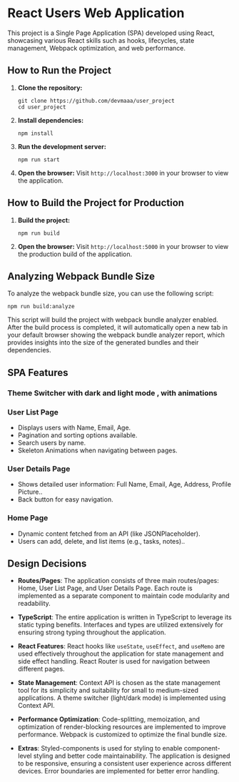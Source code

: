# React Users Web Application

This project is a Single Page Application (SPA) developed using React, showcasing various React skills such as hooks, lifecycles, state management, Webpack optimization, and web performance.

## How to Run the Project

1. **Clone the repository:**
   ```
   git clone https://github.com/devmaaa/user_project
   cd user_project
   ```

2. **Install dependencies:**
   ```
   npm install
   ```

3. **Run the development server:**
   ```
   npm run start
   ```

4. **Open the browser:**
   Visit `http://localhost:3000` in your browser to view the application.

## How to Build the Project for Production

1. **Build the project:**
   ```
   npm run build
   ```


2. **Open the browser:**
   Visit `http://localhost:5000` in your browser to view the production build of the application.

## Analyzing Webpack Bundle Size

To analyze the webpack bundle size, you can use the following script:

```
npm run build:analyze
```

This script will build the project with webpack bundle analyzer enabled. After the build process is completed, it will automatically open a new tab in your default browser showing the webpack bundle analyzer report, which provides insights into the size of the generated bundles and their dependencies.

## SPA Features
### Theme Switcher with dark and light mode , with animations
### User List Page

- Displays users with Name, Email, Age.
- Pagination and sorting options available.
- Search users by name.
- Skeleton Animations when navigating between pages.

### User Details Page

- Shows detailed user information: Full Name, Email, Age, Address, Profile Picture..
- Back button for easy navigation.

### Home Page

- Dynamic content fetched from an API (like JSONPlaceholder).
- Users can add, delete, and list items (e.g., tasks, notes)..

## Design Decisions

- **Routes/Pages**: The application consists of three main routes/pages: Home, User List Page, and User Details Page. Each route is implemented as a separate component to maintain code modularity and readability.

- **TypeScript**: The entire application is written in TypeScript to leverage its static typing benefits. Interfaces and types are utilized extensively for ensuring strong typing throughout the application.

- **React Features**: React hooks like `useState`, `useEffect`, and `useMemo` are used effectively throughout the application for state management and side effect handling. React Router is used for navigation between different pages.

- **State Management**: Context API is chosen as the state management tool for its simplicity and suitability for small to medium-sized applications. A theme switcher (light/dark mode) is implemented using Context API.

- **Performance Optimization**: Code-splitting, memoization, and optimization of render-blocking resources are implemented to improve performance. Webpack is customized to optimize the final bundle size.

- **Extras**: Styled-components is used for styling to enable component-level styling and better code maintainability. The application is designed to be responsive, ensuring a consistent user experience across different devices. Error boundaries are implemented for better error handling.
